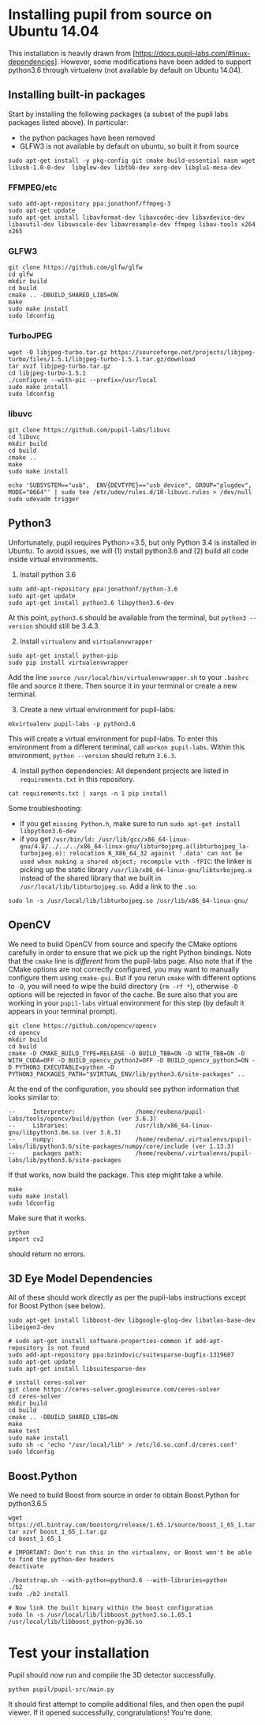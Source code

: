 # Installing pupil from source on Ubuntu 14.04

This installation is heavily drawn from [https://docs.pupil-labs.com/#linux-dependencies]. However, some modifications have been added to support python3.6 through virtualenv (not available by default on Ubuntu 14.04).


## Installing built-in packages
Start by installing the following packages (a subset of the pupil labs packages listed above). In particular:
* the python packages have been removed
* GLFW3 is not available by default on ubuntu, so built it from source

`sudo apt-get install -y pkg-config git cmake build-essential nasm wget libusb-1.0-0-dev  libglew-dev libtbb-dev xorg-dev libglu1-mesa-dev`

### FFMPEG/etc
```
sudo add-apt-repository ppa:jonathonf/ffmpeg-3
sudo apt-get update
sudo apt-get install libavformat-dev libavcodec-dev libavdevice-dev libavutil-dev libswscale-dev libavresample-dev ffmpeg libav-tools x264 x265
```

### GLFW3
```
git clone https://github.com/glfw/glfw
cd glfw
mkdir build
cd build
cmake .. -DBUILD_SHARED_LIBS=ON
make
sudo make install
sudo ldconfig
```

### TurboJPEG
```
wget -O libjpeg-turbo.tar.gz https://sourceforge.net/projects/libjpeg-turbo/files/1.5.1/libjpeg-turbo-1.5.1.tar.gz/download
tar xvzf libjpeg-turbo.tar.gz
cd libjpeg-turbo-1.5.1
./configure --with-pic --prefix=/usr/local
sudo make install
sudo ldconfig
```

### libuvc
```
git clone https://github.com/pupil-labs/libuvc
cd libuvc
mkdir build
cd build
cmake ..
make 
sudo make install

echo 'SUBSYSTEM=="usb",  ENV{DEVTYPE}=="usb_device", GROUP="plugdev", MODE="0664"' | sudo tee /etc/udev/rules.d/10-libuvc.rules > /dev/null
sudo udevadm trigger
```

## Python3
Unfortunately, pupil requires Python>=3.5, but only Python 3.4 is installed in Ubuntu. To avoid issues, we will (1) install python3.6 and (2) build all code inside virtual environments.

1. Install python 3.6
```
sudo add-apt-repository ppa:jonathonf/python-3.6
sudo apt-get update
sudo apt-get install python3.6 libpython3.6-dev
```

At this point, `python3.6` should be available from the terminal, but `python3 --version` should still be 3.4.3.

2. Install `virtualenv` and `virtualenvwrapper`
```
sudo apt-get install python-pip
sudo pip install virtualenvwrapper
```
Add the line `source /usr/local/bin/virtualenvwrapper.sh` to your `.bashrc` file and source it there. Then source it in your terminal or create a new terminal.

3. Create a new virtual environment for pupil-labs:
```
mkvirtualenv pupil-labs -p python3.6
```
This will create a virtual environment for pupil-labs. To enter this environment from a different terminal, call `workon pupil-labs`. Within this environment, `python --version` should return `3.6.3`.

4. Install python dependencies:
All dependent projects are listed in `requirements.txt` in this repository.
```
cat requirements.txt | xargs -n 1 pip install
```

Some troubleshooting:
* If you get `missing Python.h`, make sure to run `sudo apt-get install libpython3.6-dev`
* if you get `/usr/bin/ld: /usr/lib/gcc/x86_64-linux-gnu/4.8/../../../x86_64-linux-gnu/libturbojpeg.a(libturbojpeg_la-turbojpeg.o): relocation R_X86_64_32 against '.data' can not be used when making a shared object; recompile with -fPIC`: the linker is picking up the static library `/usr/lib/x86_64-linux-gnu/libturbojpeg.a` instead of the shared library that we built in `/usr/local/lib/libturbojpeg.so`. Add a link to the `.so`:

`sudo ln -s /usr/local/lib/libturbojpeg.so /usr/lib/x86_64-linux-gnu/`

## OpenCV
We need to build OpenCV from source and specify the CMake options carefully in order to ensure that we pick up the right Python bindings. Note that the `cmake` line is _different_ from the pupil-labs page. Also note that if the CMake options are not correctly configured, you may want to manually configure them using `cmake-gui`. But if you rerun `cmake` with different options to `-D`, you will need to wipe the build directory (`rm -rf *`), otherwise `-D` options will be rejected in favor of the cache. Be sure also that you are working in your `pupil-labs` virtual environment for this step (by default it appears in your terminal prompt).

```
git clone https://github.com/opencv/opencv
cd opencv
mkdir build
cd build
cmake -D CMAKE_BUILD_TYPE=RELEASE -D BUILD_TBB=ON -D WITH_TBB=ON -D WITH_CUDA=OFF -D BUILD_opencv_python2=OFF -D BUILD_opencv_python3=ON -D PYTHON3_EXECUTABLE=python -D PYTHON3_PACKAGES_PATH="$VIRTUAL_ENV/lib/python3.6/site-packages" ..

```

At the end of the configuration, you should see python information that looks similar to:

```
--     Interpreter:                 /home/reubena/pupil-labs/tools/opencv/build/python (ver 3.6.3)
--     Libraries:                   /usr/lib/x86_64-linux-gnu/libpython3.6m.so (ver 3.6.3)
--     numpy:                       /home/reubena/.virtualenvs/pupil-labs/lib/python3.6/site-packages/numpy/core/include (ver 1.13.3)
--     packages path:               /home/reubena/.virtualenvs/pupil-labs/lib/python3.6/site-packages
```

If that works, now build the package. This step might take a while.

```
make
sudo make install
sudo ldconfig
```

Make sure that it works.

```
python
import cv2
```

should return no errors.


## 3D Eye Model Dependencies
All of these should work directly as per the pupil-labs instructions except for Boost.Python (see below).

```
sudo apt-get install libboost-dev libgoogle-glog-dev libatlas-base-dev libeigen3-dev

# sudo apt-get install software-properties-common if add-apt-repository is not found
sudo add-apt-repository ppa:bzindovic/suitesparse-bugfix-1319687
sudo apt-get update
sudo apt-get install libsuitesparse-dev

# install ceres-solver
git clone https://ceres-solver.googlesource.com/ceres-solver
cd ceres-solver
mkdir build
cd build
cmake .. -DBUILD_SHARED_LIBS=ON
make
make test
sudo make install
sudo sh -c 'echo "/usr/local/lib" > /etc/ld.so.conf.d/ceres.conf'
sudo ldconfig
```

## Boost.Python
We need to build Boost from source in order to obtain Boost.Python for python3.6.5

```
wget https://dl.bintray.com/boostorg/release/1.65.1/source/boost_1_65_1.tar.gz
tar xzvf boost_1_65_1.tar.gz
cd boost_1_65_1

# IMPORTANT: Don't run this in the virtualenv, or Boost won't be able to find the python-dev headers
deactivate 

./bootstrap.sh --with-python=python3.6 --with-libraries=python
./b2 
sudo ./b2 install

# Now link the built binary within the boost configuration
sudo ln -s /usr/local/lib/libboost_python3.so.1.65.1 /usr/local/lib/libboost_python-py36.so
```

# Test your installation
Pupil should now run and compile the 3D detector successfully.

```
python pupil/pupil-src/main.py
```

It should first attempt to compile additional files, and then open the pupil viewer. If it opened successfully, congratulations! You're done.

